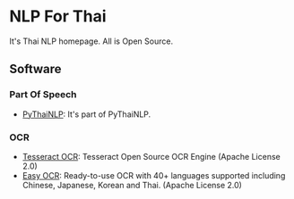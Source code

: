 # NLP For Thai

It's Thai NLP homepage. All is Open Source.

## Software

### Part Of Speech

- [PyThaiNLP](https://github.com/PyThaiNLP/pythainlp): It's part of PyThaiNLP.

### OCR

- [Tesseract OCR](https://github.com/tesseract-ocr/tesseract): Tesseract Open Source OCR Engine (Apache License 2.0)
- [Easy OCR](https://github.com/JaidedAI/EasyOCR): Ready-to-use OCR with 40+ languages supported including Chinese, Japanese, Korean and Thai. (Apache License 2.0)
